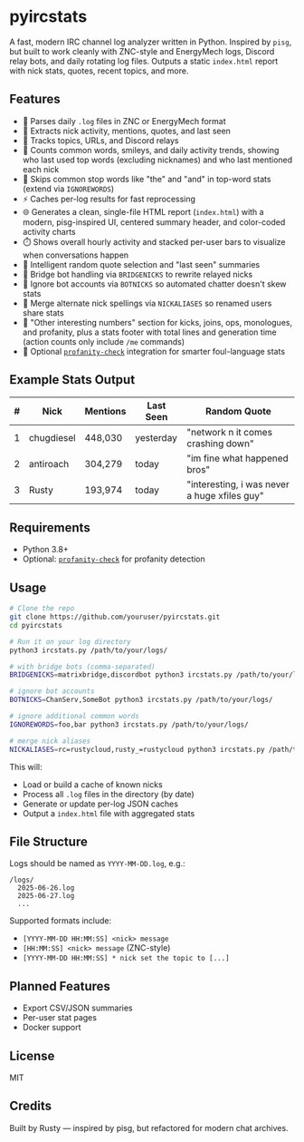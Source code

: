 # pyircstats

A fast, modern IRC channel log analyzer written in Python. Inspired by `pisg`, but built to work cleanly with ZNC-style and EnergyMech logs, Discord relay bots, and daily rotating log files. Outputs a static `index.html` report with nick stats, quotes, recent topics, and more.

## Features

- 📅 Parses daily `.log` files in ZNC or EnergyMech format  
- 🔎 Extracts nick activity, mentions, quotes, and last seen  
- 💬 Tracks topics, URLs, and Discord relays
- 📝 Counts common words, smileys, and daily activity trends, showing who last used top words (excluding nicknames) and who last mentioned each nick
- 🚫 Skips common stop words like "the" and "and" in top-word stats (extend via `IGNOREWORDS`)
- ⚡ Caches per-log results for fast reprocessing
- 🌐 Generates a clean, single-file HTML report (`index.html`) with a modern, pisg-inspired UI, centered summary header, and color-coded activity charts
- ⏱️ Shows overall hourly activity and stacked per-user bars to visualize when conversations happen
- 🧠 Intelligent random quote selection and "last seen" summaries
- 🔌 Bridge bot handling via `BRIDGENICKS` to rewrite relayed nicks
- 🤖 Ignore bot accounts via `BOTNICKS` so automated chatter doesn't skew stats
- 🔁 Merge alternate nick spellings via `NICKALIASES` so renamed users share stats
- 🔢 "Other interesting numbers" section for kicks, joins, ops, monologues, and profanity, plus a stats footer with total lines and generation time (action counts only include `/me` commands)
- 🤬 Optional [`profanity-check`](https://pypi.org/project/profanity-check/) integration for smarter foul-language stats

## Example Stats Output

| # | Nick         | Mentions | Last Seen | Random Quote                                |
|---|--------------|----------|------------|---------------------------------------------|
| 1 | chugdiesel   | 448,030  | yesterday  | "network n it comes crashing down"          |
| 2 | antiroach    | 304,279  | today      | "im fine what happened bros"                |
| 3 | Rusty        | 193,974  | today      | "interesting, i was never a huge xfiles guy"|

## Requirements

- Python 3.8+
- Optional: [`profanity-check`](https://pypi.org/project/profanity-check/) for profanity detection

## Usage

```bash
# Clone the repo
git clone https://github.com/youruser/pyircstats.git
cd pyircstats

# Run it on your log directory
python3 ircstats.py /path/to/your/logs/

# with bridge bots (comma-separated)
BRIDGENICKS=matrixbridge,discordbot python3 ircstats.py /path/to/your/logs/

# ignore bot accounts
BOTNICKS=ChanServ,SomeBot python3 ircstats.py /path/to/your/logs/

# ignore additional common words
IGNOREWORDS=foo,bar python3 ircstats.py /path/to/your/logs/

# merge nick aliases
NICKALIASES=rc=rustycloud,rusty_=rustycloud python3 ircstats.py /path/to/your/logs/
```

This will:

- Load or build a cache of known nicks
- Process all `.log` files in the directory (by date)
- Generate or update per-log JSON caches
- Output a `index.html` file with aggregated stats

## File Structure

Logs should be named as `YYYY-MM-DD.log`, e.g.:

```
/logs/
  2025-06-26.log
  2025-06-27.log
  ...
```

Supported formats include:

- `[YYYY-MM-DD HH:MM:SS] <nick> message`
- `[HH:MM:SS] <nick> message` (ZNC-style)
- `[YYYY-MM-DD HH:MM:SS] * nick set the topic to [...]`

## Planned Features

- Export CSV/JSON summaries
- Per-user stat pages
- Docker support

## License

MIT

## Credits

Built by Rusty — inspired by pisg, but refactored for modern chat archives.

